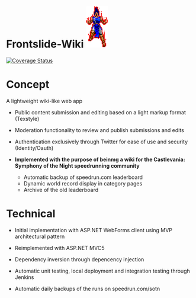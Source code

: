 # Frontslide-Wiki  ![SotnWiki](https://raw.githubusercontent.com/TalicZealot/Frontslide-Wiki/master/SotnWiki/SotnWiki.MvcClient/Content/richter.png "SotnWiki")
[![Coverage Status](https://coveralls.io/repos/github/TalicZealot/Frontslide-Wiki/badge.svg?branch=master)](https://coveralls.io/github/TalicZealot/Frontslide-Wiki?branch=master)

# Concept

A lightweight wiki-like web app

* Public content submission and editing based on a light markup format (Texstyle)
* Moderation functionality to review and publish submissions and edits
* Authentication exclusively through Twitter for ease of use and security (Identity/Oauth)

* **Implemented with the purpose of beinmg a wiki for the Castlevania: Symphony of the Night speedrunning community**
  * Automatic backup of speedrun.com leaderboard
  * Dynamic world record display in category pages
  * Archive of the old leaderboard

# Technical

* Initial implementation with ASP.NET WebForms client using MVP architectural pattern
* Reimplemented with ASP.NET MVC5


* Dependency inversion through depencency injection
* Automatic unit testing, local deployment and integration testing through Jenkins
* Automatic daily backups of the runs on speedrun.com/sotn